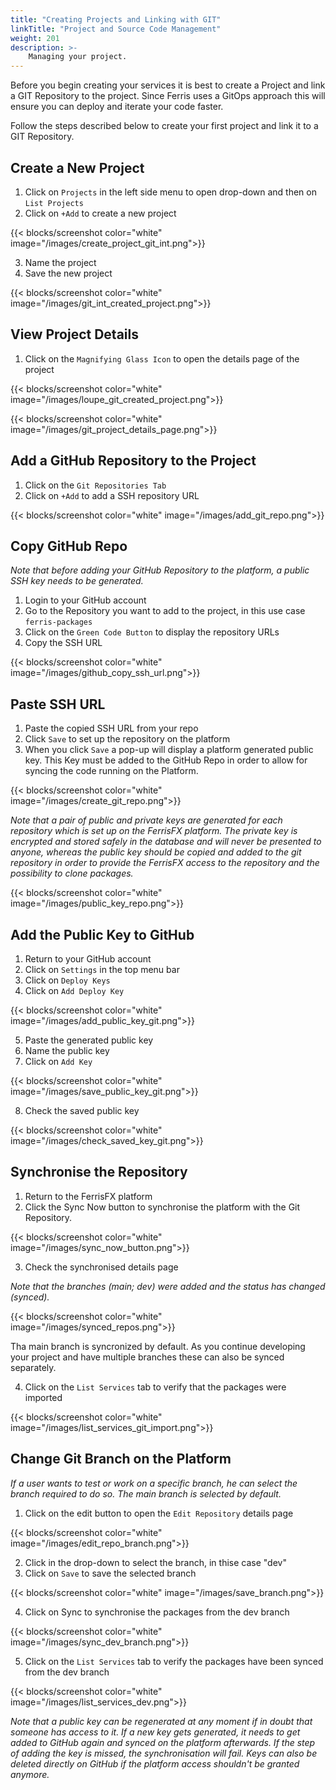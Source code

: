 ```yaml
---
title: "Creating Projects and Linking with GIT"
linkTitle: "Project and Source Code Management"
weight: 201
description: >-
    Managing your project.
---
```


Before you begin creating your services it is best to create a Project and link a GIT Repository to the project. Since
Ferris uses a GitOps approach this will ensure you can deploy and iterate your code faster.

Follow the steps described below to create your first project and link it to a GIT Repository.

## Create a New Project

1. Click on `Projects` in the left side menu to open drop-down and then on `List Projects`
2. Click on `+Add` to create a new project

{{< blocks/screenshot color="white" image="/images/create_project_git_int.png">}}

3. Name the project
4. Save the new project

{{< blocks/screenshot color="white" image="/images/git_int_created_project.png">}}

## View Project Details

1. Click on the `Magnifying Glass Icon` to open the details page of the project

{{< blocks/screenshot color="white" image="/images/loupe_git_created_project.png">}}

{{< blocks/screenshot color="white" image="/images/git_project_details_page.png">}}

## Add a GitHub Repository to the Project

1. Click on the `Git Repositories Tab`
2. Click on `+Add` to add a SSH repository URL

{{< blocks/screenshot color="white" image="/images/add_git_repo.png">}}

## Copy GitHub Repo

*Note that before adding your GitHub Repository to the platform, a public SSH key needs to be generated.*

1. Login to your GitHub account
2. Go to the Repository you want to add to the project, in this use case `ferris-packages`
3. Click on the `Green Code Button` to display the repository URLs
4. Copy the SSH URL

{{< blocks/screenshot color="white" image="/images/github_copy_ssh_url.png">}}

## Paste SSH URL

1. Paste the copied SSH URL from your repo
2. Click `Save` to set up the repository on the platform
3. When you click `Save` a pop-up will display a platform generated public key. This Key must be added to the GitHub
   Repo in order to allow for syncing the code running on the Platform.

{{< blocks/screenshot color="white" image="/images/create_git_repo.png">}}

*Note that a pair of public and private keys are generated for each repository which is set up on the FerrisFX platform.
The private key is encrypted and stored safely in the database and will never be presented to anyone, whereas the public
key should be copied and added to the git repository in order to provide the FerrisFX access to the repository and the
possibility to clone packages.*

{{< blocks/screenshot color="white" image="/images/public_key_repo.png">}}

## Add the Public Key to GitHub

1. Return to your GitHub account
2. Click on `Settings` in the top menu bar
3. Click on `Deploy Keys`
4. Click on `Add Deploy Key`

{{< blocks/screenshot color="white" image="/images/add_public_key_git.png">}}

5. Paste the generated public key
6. Name the public key
7. Click on `Add Key`

{{< blocks/screenshot color="white" image="/images/save_public_key_git.png">}}

8. Check the saved public key

{{< blocks/screenshot color="white" image="/images/check_saved_key_git.png">}}

## Synchronise the Repository

1. Return to the FerrisFX platform
2. Click the Sync Now button to synchronise the platform with the Git Repository.

{{< blocks/screenshot color="white" image="/images/sync_now_button.png">}}

3. Check the synchronised details page

*Note that the branches (main; dev) were added and the status has changed (synced).*

{{< blocks/screenshot color="white" image="/images/synced_repos.png">}}

Tha main branch is syncronized by default. As you continue developing your project and have multiple branches these can
also be synced separately.

4. Click on the `List Services` tab to verify that the packages were imported

{{< blocks/screenshot color="white" image="/images/list_services_git_import.png">}}

## Change Git Branch on the Platform

*If a user wants to test or work on a specific branch, he can select the branch required to do so. The main branch is
selected by default.*

1. Click on the edit button to open the `Edit Repository` details page

{{< blocks/screenshot color="white" image="/images/edit_repo_branch.png">}}

2. Click in the drop-down to select the branch, in thise case "dev"
3. Click on `Save` to save the selected branch

{{< blocks/screenshot color="white" image="/images/save_branch.png">}}

4. Click on Sync to synchronise the packages from the dev branch

{{< blocks/screenshot color="white" image="/images/sync_dev_branch.png">}}

5. Click on the `List Services` tab to verify the packages have been synced from the dev branch

{{< blocks/screenshot color="white" image="/images/list_services_dev.png">}}

*Note that a public key can be regenerated at any moment if in doubt that someone has access to it. If a new key gets
generated, it needs to get added to GitHub again and synced on the platform afterwards. If the step of adding the key is
missed, the synchronisation will fail. Keys can also be deleted directly on GitHub if the platform access shouldn't be
granted anymore.*